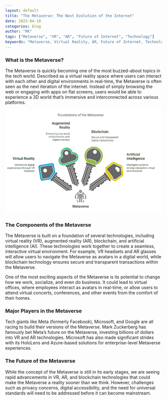 ```yaml
---
layout: default
title: "The Metaverse: The Next Evolution of the Internet"
date: 2025-04-10
categories: blog
author: "RK"
tags: ["Metaverse", "VR", "AR", "Future of Internet", "Technology"]
keywords: "Metaverse, Virtual Reality, AR, Future of Internet, Technology"
---
```


### What is the Metaverse?

The Metaverse is quickly becoming one of the most buzzed-about topics in the tech world. Described as a virtual reality space where users can interact with each other and digital environments in real-time, the Metaverse is often seen as the next iteration of the internet. Instead of simply browsing the web or engaging with apps on flat screens, users would be able to experience a 3D world that’s immersive and interconnected across various platforms.

![Alt Text](/assets/img/content/20250410-metaverse.png)

### The Components of the Metaverse

The Metaverse is built on a foundation of several technologies, including virtual reality (VR), augmented reality (AR), blockchain, and artificial intelligence (AI). These technologies work together to create a seamless, interactive virtual environment. For example, VR headsets and AR glasses will allow users to navigate the Metaverse as avatars in a digital world, while blockchain technology ensures secure and transparent transactions within the Metaverse.

One of the most exciting aspects of the Metaverse is its potential to change how we work, socialize, and even do business. It could lead to virtual offices, where employees interact as avatars in real-time, or allow users to attend virtual concerts, conferences, and other events from the comfort of their homes.

### Major Players in the Metaverse

Tech giants like Meta (formerly Facebook), Microsoft, and Google are all racing to build their versions of the Metaverse. Mark Zuckerberg has famously bet Meta’s future on the Metaverse, investing billions of dollars into VR and AR technologies. Microsoft has also made significant strides with its HoloLens and Azure-based solutions for enterprise-level Metaverse experiences.

### The Future of the Metaverse

While the concept of the Metaverse is still in its early stages, we are seeing rapid advancements in VR, AR, and blockchain technologies that could make the Metaverse a reality sooner than we think. However, challenges such as privacy concerns, digital accessibility, and the need for universal standards will need to be addressed before it can become mainstream.
